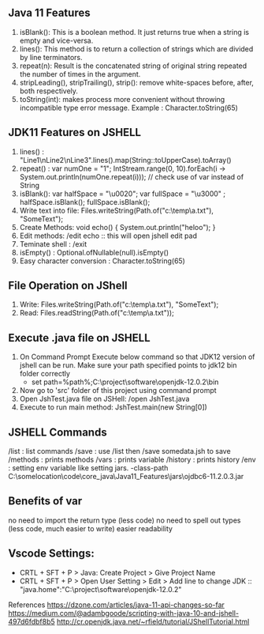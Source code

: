 Java 11 Features
---
1. isBlank(): This is a boolean method. It just returns true when a string is empty and vice-versa.
2. lines(): This method is to return a collection of strings which are divided by line terminators.
3. repeat(n): Result is the concatenated string of original string repeated the number of times in the argument.
4. stripLeading(), stripTrailing(), strip(): remove white-spaces before, after, both respectively.
5. toString(int): makes process more convenient without throwing incompatible type error message. Example : Character.toString(65)


JDK11 Features on JSHELL
---

1. lines() : "Line1\nLine2\nLine3".lines().map(String::toUpperCase).toArray()
2. repeat() : var numOne = "1"; IntStream.range(0, 10).forEach(i -> System.out.println(numOne.repeat(i))); // check use of var instead of String
3. isBlank(): var halfSpace = "\u0020"; var fullSpace = "\u3000" ; halfSpace.isBlank(); fullSpace.isBlank();
4. Write text into file: Files.writeString(Path.of("c:\\temp\\a.txt"), "SomeText");
5. Create Methods: void echo() { System.out.println("heloo"); }
6. Edit methods: /edit echo :: this will open jshell edit pad
7. Teminate shell :  /exit 
8. isEmpty() : Optional.ofNullable(null).isEmpty()
9. Easy character conversion : Character.toString(65)

File Operation on JShell
---
1. Write: Files.writeString(Path.of("c:\\temp\\a.txt"), "SomeText");
2. Read: Files.readString(Path.of("c:\\temp\\a.txt"));


Execute .java file on JSHELL
---
1. On Command Prompt Execute below command so that JDK12 version of jshell can be run. Make sure your path specified points to jdk12 bin folder correctly
    - set path=%path%;C:\project\software\openjdk-12.0.2\bin
2. Now go to 'src' folder of this project using command prompt
3. Open JshTest.java file on JSHell: /open JshTest.java
3. Execute to run main method: JshTest.main(new String[0])

JSHELL Commands
---
/list : list commands
/save : use /list then /save somedata.jsh to save 
/methods : prints methods
/vars : prints variable
/history : prints history
/env : setting env variable like setting jars. -class-path C:\somelocation\code\core_java\Java11_Features\jars\ojdbc6-11.2.0.3.jar

Benefits of var
---

no need to import the return type (less code)
no need to spell out types (less code, much easier to write)
easier readability


Vscode Settings:
---
- CRTL + SFT + P > Java: Create Project > Give Project Name
- CRTL + SFT + P >  Open User Setting > Edit > Add line to change JDK :: "java.home":"C:\\project\\software\\openjdk-12.0.2"

References
https://dzone.com/articles/java-11-api-changes-so-far
https://medium.com/@adambgoode/scripting-with-java-10-and-jshell-497d6fdbf8b5
http://cr.openjdk.java.net/~rfield/tutorial/JShellTutorial.html


